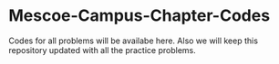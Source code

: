 # Mescoe-Campus-Chapter-Codes
Codes for all problems will be availabe here. Also we will keep this repository updated with all the practice problems.
